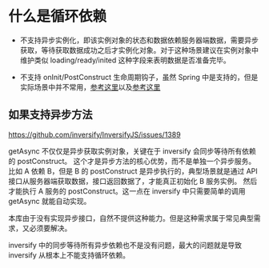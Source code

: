 # 什么是循环依赖

- 不支持异步实例化，即该实例对象的状态和数据依赖服务器端数据，需要异步获取，等待获取数据成功之后才实例化对象。对于这种场景建议在实例对象中维护类似 loading/ready/inited 这种字段来表明数据是否准备完毕。

- 不支持 onInit/PostConstruct 生命周期钩子，虽然 Spring 中是支持的，但是实际场景中并不常用，[参考这里](https://github.com/angular/angular/issues/23235)以及[参考这里](https://github.com/inversify/InversifyJS/blob/master/wiki/post_construct.md)




## 如果支持异步方法

https://github.com/inversify/InversifyJS/issues/1389

getAsync 不仅仅是异步获取实例对象，关键在于 inversify 会同步等待所有依赖的 postConstruct。
这个才是异步方法的核心优势，而不是单独一个异步服务。
比如 A 依赖 B，但是 B 的 postConstruct 是异步执行的，典型场景就是通过 API 接口从服务器端获取数据，接口返回数据了，才能真正初始化 B 服务实例。
然后才能执行 A 服务的 postConstruct。这一点在 inversify 中只需要简单的调用 getAsync 就能自动实现。

本库由于没有实现异步接口，自然不提供这种能力。但是这种需求属于常见典型需求，又必须要解决。

inversify 中的同步等待所有异步依赖也不是没有问题，最大的问题就是导致 inversify 从根本上不能支持循环依赖。
